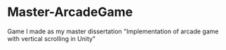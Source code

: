 # Master-ArcadeGame
Game I made as my master dissertation "Implementation of arcade game with vertical scrolling in Unity"
